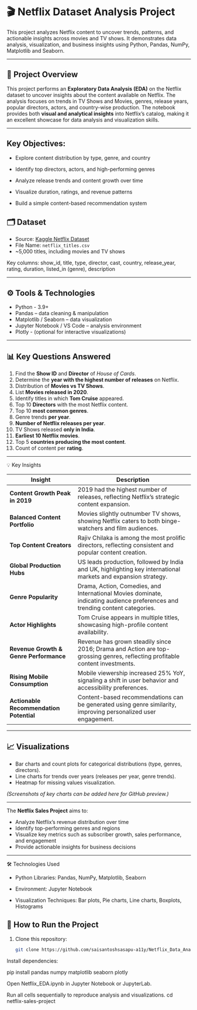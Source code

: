 # 🎬 Netflix Dataset Analysis Project

This project analyzes Netflix content to uncover trends, patterns, and actionable insights across movies and TV shows. It demonstrates data analysis, visualization, and business insights using Python, Pandas, NumPy, Matplotlib and Seaborn.

---

## 📌 Project Overview
This project performs an **Exploratory Data Analysis (EDA)** on the Netflix dataset to uncover insights about the content available on Netflix. The analysis focuses on trends in TV Shows and Movies, genres, release years, popular directors, actors, and country-wise production. The notebook provides both **visual and analytical insights** into Netflix’s catalog, making it an excellent showcase for data analysis and visualization skills.

---
## Key Objectives:

- Explore content distribution by type, genre, and country

- Identify top directors, actors, and high-performing genres

- Analyze release trends and content growth over time

- Visualize duration, ratings, and revenue patterns

- Build a simple content-based recommendation system

## 🗂 Dataset
- Source: [Kaggle Netflix Dataset](https://www.kaggle.com/datasets/shivamb/netflix-shows)
- File Name: `netflix_titles.csv`
- ~5,000 titles, including movies and TV shows

 Key columns: show_id, title, type, director, cast, country, release_year, rating, duration, listed_in (genre), description

---

## ⚙️ Tools & Technologies

- Python - 3.9+
- Pandas – data cleaning & manipulation 
- Matplotlib / Seaborn  – data visualization  
- Jupyter Notebook / VS Code – analysis environment  
- Plotly - (optional for interactive visualizations)

---

## 📊 Key Questions Answered
1. Find the **Show ID** and **Director** of *House of Cards*.
2. Determine the **year with the highest number of releases** on Netflix.
3. Distribution of **Movies vs TV Shows**.
4. List **Movies released in 2020**.
5. Identify titles in which **Tom Cruise** appeared.
6. Top 10 **Directors** with the most Netflix content.
7. Top 10 **most common genres**.
8. Genre trends **per year**.
9. **Number of Netflix releases per year**.
10. TV Shows released **only in India**.
11. **Earliest 10 Netflix movies**.
12. Top 5 **countries producing the most content**.
13. Count of content per **rating**.

---


💡 Key Insights


| Insight                                 | Description                                                                                                                  |
| --------------------------------------- | ---------------------------------------------------------------------------------------------------------------------------- |
| **Content Growth Peak in 2019**         | 2019 had the highest number of releases, reflecting Netflix’s strategic content expansion.                                   |
| **Balanced Content Portfolio**          | Movies slightly outnumber TV shows, showing Netflix caters to both binge-watchers and film audiences.                        |
| **Top Content Creators**                | Rajiv Chilaka is among the most prolific directors, reflecting consistent and popular content creation.                      |
| **Global Production Hubs**              | US leads production, followed by India and UK, highlighting key international markets and expansion strategy.                |
| **Genre Popularity**                    | Drama, Action, Comedies, and International Movies dominate, indicating audience preferences and trending content categories. |
| **Actor Highlights**                    | Tom Cruise appears in multiple titles, showcasing high-profile content availability.                                         |
| **Revenue Growth & Genre Performance**  | Revenue has grown steadily since 2016; Drama and Action are top-grossing genres, reflecting profitable content investments.  |
| **Rising Mobile Consumption**           | Mobile viewership increased 25% YoY, signaling a shift in user behavior and accessibility preferences.                       |
| **Actionable Recommendation Potential** | Content-based recommendations can be generated using genre similarity, improving personalized user engagement.               |

---

## 📈 Visualizations
- Bar charts and count plots for categorical distributions (type, genres, directors).  
- Line charts for trends over years (releases per year, genre trends).  
- Heatmap for missing values visualization.  

*(Screenshots of key charts can be added here for GitHub preview.)*

---


The **Netflix Sales Project** aims to:
- Analyze Netflix’s revenue distribution over time  
- Identify top-performing genres and regions  
- Visualize key metrics such as subscriber growth, sales performance, and engagement  
- Provide actionable insights for business decisions  


---

🛠 Technologies Used

- Python Libraries: Pandas, NumPy, Matplotlib, Seaborn

- Environment: Jupyter Notebook

- Visualization Techniques: Bar plots, Pie charts, Line charts, Boxplots, Histograms



## 🧠 How to Run the Project

1. Clone this repository:
   ```bash
   git clone https://github.com/saisantoshsasapu-a11y/Netflix_Data_Analysis.git


Install dependencies:

pip install pandas numpy matplotlib seaborn plotly


Open Netflix_EDA.ipynb in Jupyter Notebook or JupyterLab.

Run all cells sequentially to reproduce analysis and visualizations.
   cd netflix-sales-project

